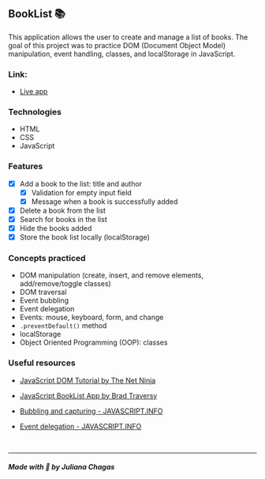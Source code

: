 ## BookList 📚

This application allows the user to create and manage a list of books. The goal of this project was to practice DOM (Document Object Model) manipulation, event handling, classes, and localStorage in JavaScript.
### Link: 
- [Live app](https://julianachagas.github.io/booklist/)
### Technologies
- HTML
- CSS
- JavaScript

### Features

- [x] Add a book to the list: title and author
  - [x] Validation for empty input field
  - [x] Message when a book is successfully added
- [x] Delete a book from the list
- [x] Search for books in the list
- [x] Hide the books added
- [x] Store the book list locally (localStorage)

### Concepts practiced

- DOM manipulation (create, insert, and remove elements, add/remove/toggle classes)
- DOM traversal
- Event bubbling
- Event delegation
- Events: mouse, keyboard, form, and change
- `.preventDefault()` method
- localStorage
- Object Oriented Programming (OOP): classes
### Useful resources

- [JavaScript DOM Tutorial by The Net Ninja](https://www.youtube.com/playlist?list=PL4cUxeGkcC9gfoKa5la9dsdCNpuey2s-V)

- [JavaScript BookList App by Brad Traversy](https://www.youtube.com/watch?v=JaMCxVWtW58&t=1397s&ab_channel=TraversyMedia)

- [Bubbling and capturing - JAVASCRIPT.INFO](https://javascript.info/bubbling-and-capturing)

- [Event delegation - JAVASCRIPT.INFO](https://javascript.info/event-delegation)

<br>

***
##### Made with 💜 by Juliana Chagas 